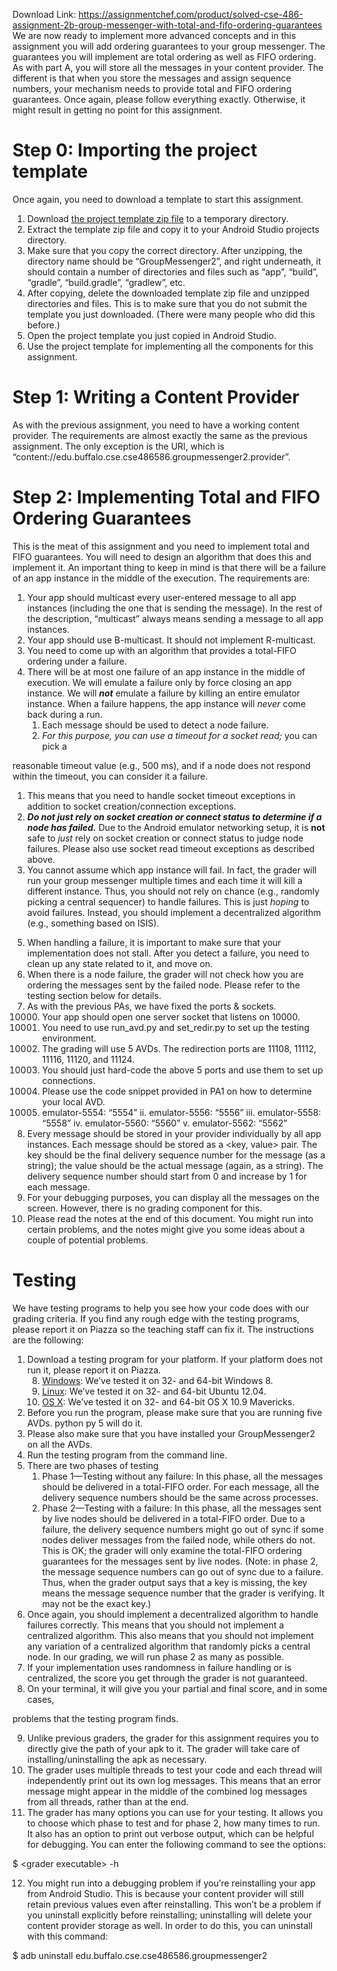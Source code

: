 Download Link: https://assignmentchef.com/product/solved-cse-486-assignment-2b-group-messenger-with-total-and-fifo-ordering-guarantees
<br>
We are now ready to implement more advanced concepts and in this assignment you will add ordering guarantees to your group messenger. The guarantees you will implement are total ordering as well as FIFO ordering. As with part A, you will store all the messages in your content provider. The different is that when you store the messages and assign sequence numbers, your mechanism needs to provide total and FIFO ordering guarantees.  Once again, please​ follow everything exactly. Otherwise, it might result in getting no point for this assignment.

<h1>Step 0: Importing the project template</h1>

Once again, you need to download a template to start this assignment.

<ol>

 <li>Download <u>​</u><u><a href="http://www.cse.buffalo.edu/~stevko/courses/cse486/spring19/files/GroupMessenger2.zip">the project template zip file</a></u><u>​</u> to a temporary directory.</li>

 <li>Extract the template zip file and copy it to your Android Studio projects directory.</li>

 <li>Make sure that you copy the correct directory. After unzipping, the directory name should be “GroupMessenger2”, and right underneath, it should contain a number of directories and files such as “app”, “build”, “gradle”, “build.gradle”, “gradlew”, etc.</li>

 <li>After copying, delete the downloaded template zip file and unzipped directories and files. This is to make sure that you do not submit the template you just downloaded. (There were many people who did this before.)</li>

 <li>Open the project template you just copied in Android Studio.</li>

 <li>Use the project template for implementing all the components for this assignment.</li>

</ol>

<h1>Step 1: Writing a Content Provider</h1>

As with the previous assignment, you need to have a working content provider. The requirements are almost exactly the same as the previous assignment. The only exception is the URI, which is “content://edu.buffalo.cse.cse486586.groupmessenger2.provider”.

<h1>Step 2: Implementing Total and FIFO Ordering Guarantees</h1>

This is the meat of this assignment and you need to implement total and FIFO guarantees. You will need to design an algorithm that does this and implement it. ​An important thing to keep in mind is that there will be a failure of an app instance in the middle of the execution.​ ​The requirements are:

<ol>

 <li>Your app should multicast every user-entered message to all app instances (​including the one that is sending the message​). ​In the rest of the description, “multicast” always means sending a message to all app instances.</li>

 <li>Your app should use B-multicast. It should not implement R-multicast.</li>

 <li>You need to come up with an algorithm that provides a total-FIFO ordering under a failure.</li>

 <li>There will be ​at most one failure of an app instance in the middle of execution​. We will emulate a failure only by force closing an app instance. We will ​<strong><em>not</em></strong>​ emulate a failure by killing an entire emulator instance. When a failure happens, the app instance will ​<em>never</em> come back during a run.

  <ol>

   <li>Each message should be used to detect a node failure.</li>

   <li><em>For this purpose, you can use a timeout for a socket read;</em>​ you can pick a</li>

  </ol></li>

</ol>

reasonable timeout value (e.g., 500 ms), and if a node does not respond within the timeout, you can consider it a failure.

<ol>

 <li>This means that you need to handle socket timeout exceptions in addition to socket creation/connection exceptions.</li>

 <li><strong><em>Do not just rely on socket creation or connect status to determine if a node has failed.</em></strong>​ Due to the Android emulator networking setup, it is ​<strong>not</strong>​ safe to ​<em>just</em> rely on socket creation or connect status to judge node failures. Please also use socket read timeout exceptions as described above.</li>

 <li>You cannot assume which app instance will fail. In fact, the grader will run your group messenger multiple times and each time it will kill a different instance. Thus, you should not rely on chance (e.g., randomly picking a central sequencer) to handle failures. This is just ​<em>hoping</em>​ to avoid failures. Instead, you should implement a decentralized algorithm (e.g., something based on ISIS).</li>

</ol>

<ol start="5">

 <li>When handling a failure, it is important to make sure that your implementation does not stall. After you detect a failure, you need to clean up any state related to it, and move on.</li>

 <li>When there is a node failure, the grader will not check how you are ordering the messages sent by the failed node. ​Please refer to the testing section below for details.</li>

 <li>As with the previous PAs, we have fixed the ports &amp; sockets.

  <ol start="10000">

   <li>Your app should open one server socket that listens on 10000.</li>

   <li>You need to use run_avd.py and set_redir.py to set up the testing environment.</li>

   <li>The grading will use 5 AVDs. The redirection ports are 11108, 11112, 11116, 11120, and 11124.</li>

   <li>You should just hard-code the above 5 ports and use them to set up connections.</li>

   <li>Please use the code snippet provided in PA1 on how to determine your local AVD.</li>

   <li>emulator-5554: “5554” ii. emulator-5556: “5556” iii. emulator-5558: “5558” iv. emulator-5560: “5560” v. emulator-5562: “5562”</li>

  </ol></li>

 <li>Every message should be stored in your provider individually by all app instances. Each message should be stored as a &lt;key, value&gt; pair. The key should be the final delivery sequence number for the message (as a string); the value should be the actual message (again, as a string). The delivery sequence number should start from 0 and increase by 1 for each message.</li>

 <li>For your debugging purposes, you can display all the messages on the screen. However, there is no grading component for this.</li>

 <li>Please read the notes at the end of this document. You might run into certain problems, and the notes might give you some ideas about a couple of potential problems.</li>

</ol>

<h1>Testing</h1>

<em> </em>

We have testing programs to help you see how your code does with our grading criteria. If you find any rough edge with the testing programs, please report it on Piazza so the teaching staff can fix it. The instructions are the following:

<ol>

 <li>Download a testing program for your platform. If your platform does not run it, please report it on Piazza.

  <ol start="8">

   <li><u><a href="http://www.cse.buffalo.edu/~stevko/courses/cse486/spring19/files/groupmessenger2-grading.exe">Windows</a></u>​: We’ve tested it on 32- and 64-bit Windows 8.</li>

   <li><u><a href="http://www.cse.buffalo.edu/~stevko/courses/cse486/spring19/files/groupmessenger2-grading.linux">Linux</a></u>​: We’ve tested it on 32- and 64-bit Ubuntu 12.04.</li>

   <li><u><a href="http://www.cse.buffalo.edu/~stevko/courses/cse486/spring19/files/groupmessenger2-grading.osx">OS X</a></u>​: We’ve tested it on 32- and 64-bit OS X 10.9 Mavericks.</li>

  </ol></li>

 <li>Before you run the program, please make sure that you are running five AVDs. ​python py 5 will do it.​</li>

 <li>Please also make sure that you have installed your GroupMessenger2 on all the AVDs.</li>

 <li>Run the testing program from the command line.</li>

 <li>There are two phases of testing

  <ol>

   <li>Phase 1—Testing without any failure: In this phase, all the messages should be delivered in a total-FIFO order. For each message, all the delivery sequence numbers should be the same across processes.</li>

   <li>Phase 2—Testing with a failure: In this phase, all the messages sent by live​ nodes​ should be delivered in a total-FIFO order. Due to a failure, the delivery sequence numbers might go out of sync if some nodes deliver messages from the failed node, while others do not. This is OK; the grader will only examine the total-FIFO ordering guarantees for the messages sent by live nodes. (Note: in phase 2, the message sequence numbers can go out of sync due to a failure. Thus, when the grader output says that a key is missing, the key means the message sequence number that the grader is verifying. It may not be the exact key.)</li>

  </ol></li>

 <li>Once again, you should implement a decentralized algorithm to handle failures correctly. This means that you should not implement a centralized algorithm. This also means that you should not implement any variation of a centralized algorithm that randomly picks a central node. In our grading, we will run phase 2 as many as possible.</li>

 <li>If your implementation uses randomness in failure handling or is centralized, the score you get through the grader is ​not guaranteed.​</li>

 <li>On your terminal, it will give you your partial and final score, and in some cases,</li>

</ol>

problems that the testing program finds.

<ol start="9">

 <li>Unlike previous graders, the grader for this assignment requires you to directly give the path of your apk to it. The grader will take care of installing/uninstalling the apk as necessary.</li>

 <li>The grader uses multiple threads to test your code and each thread will independently print out its own log messages. This means that an error message might appear in the middle of the combined log messages from all threads, rather than at the end.</li>

 <li>The grader has many options you can use for your testing. It allows you to choose which phase to test and for phase 2, how many times to run. It also has an option to print out verbose output, which can be helpful for debugging. You can enter the following command to see the options:</li>

</ol>




$ &lt;grader executable&gt; -h




<ol start="12">

 <li>You might run into a debugging problem if you’re reinstalling your app from Android Studio. This is because your content provider will still retain previous values even after reinstalling. This won’t be a problem if you uninstall explicitly before reinstalling; uninstalling will delete your content provider storage as well. In order to do this, you can uninstall with this command:</li>

</ol>




$ ​adb uninstall ​edu.buffalo.cse.cse486586.groupmessenger2